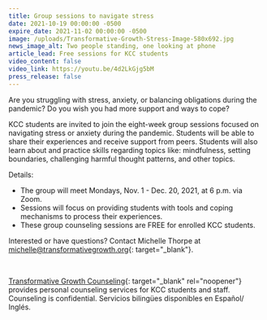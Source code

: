 ```yaml
---
title: Group sessions to navigate stress
date: 2021-10-19 00:00:00 -0500
expire_date: 2021-11-02 00:00:00 -0500
image: /uploads/Transformative-Growth-Stress-Image-580x692.jpg
news_image_alt: Two people standing, one looking at phone
article_lead: Free sessions for KCC students
video_content: false
video_link: https://youtu.be/4d2LkGjg5bM
press_release: false
---
```

Are you struggling with stress, anxiety, or balancing obligations during the pandemic? Do you wish you had more support and ways to cope?&nbsp;

KCC students are invited to join the eight-week group sessions focused on navigating stress or anxiety during the pandemic. Students will be able to share their experiences and receive support from peers. Students will also learn about and practice skills regarding topics like: mindfulness, setting boundaries, challenging harmful thought patterns, and other topics.&nbsp;

Details:

* The group will meet Mondays, Nov. 1 - Dec. 20, 2021, at 6 p.m. via Zoom.
* Sessions will focus on providing students with tools and coping mechanisms to process their experiences.
* These group counseling sessions are FREE for enrolled KCC students.

Interested or have questions? Contact Michelle Thorpe at [michelle@transformativegrowth.org](mailto:michelle@transformativegrowth.org){: target="_blank"}.

&nbsp;

[Transformative Growth Counseling](https://www.kcc.edu/student-resources/counseling-and-referral-services/){: target="_blank" rel="noopener"} provides personal counseling services for KCC students and staff. Counseling is confidential. Servicios bilingües disponibles en Espa&ntilde;ol/ Inglés.
